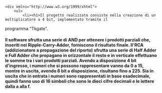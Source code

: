 <svg width="100" height="100" xmlns="http://www.w3.org/2000/svg">

    <div xmlns="http://www.w3.org/1999/xhtml">
        <ul>
            <li><h1>Il progetto realizzato consiste nella creazione di un moltiplicatore a 4 bit, implementato tramite il 
programma “Tkgate”. </h1> 

<h4>Il software sfrutta una serie di AND per ottenere i prodotti parziali che, inseriti nei   
Ripple-Carry-Adder,  forniscono il risultato finale. Il'RCA (addizionatore a propagazione del riporto) 
sfrutta una serie di Half Adder e Full Adder che propagano in orizzontale il resto e in verticale 
effettuano le somme tra i vari prodotti parziali.  
Avendo a disposizione 4 bit d'ingresso, i numeri che si possono rappresentare vanno da 0 a 15, 
mentre in uscita, avendo 8 bit a disposizione, risultano fino a 225. Sia in uscita che in entrata i 
numeri sono rappresentati in base esadecimale, quindi fanno uso di 16 simboli che sono le dieci 
cifre decimali e le lettere dalla a alla f.</h4>
</li>
        </ul>
    </div>

</svg>



